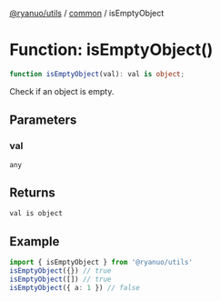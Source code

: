 [@ryanuo/utils](../../index.md) / [common](../index.md) / isEmptyObject

# Function: isEmptyObject()

```ts
function isEmptyObject(val): val is object;
```

Check if an object is empty.

## Parameters

### val

`any`

## Returns

`val is object`

## Example

```ts
import { isEmptyObject } from '@ryanuo/utils'
isEmptyObject({}) // true
isEmptyObject([]) // true
isEmptyObject({ a: 1 }) // false
```
